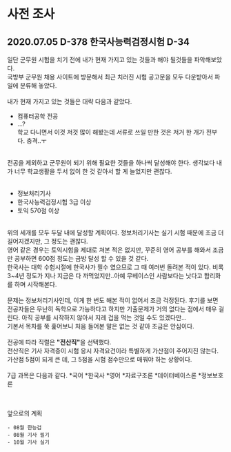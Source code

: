 # 사전 조사
## 2020.07.05 D-378 한국사능력검정시험 D-34

일단 군무원 시험을 치기 전에 내가 현재 가지고 있는 것들과 해야 될것들을 파악해보았다.<br>
국방부 군무원 채용 사이트에 방문해서 최근 치러진 시험 공고문을 모두 다운받아서 파일에 분류해 놓았다.<br>
<br>
내가 현재 가지고 있는 것들은 대략 다음과 같았다.
  * 컴퓨터공학 전공
  * ...?
<br>학교 다니면서 이것 저것 많이 해봤는데 서류로 쓰일 만한 것은 저거 한 개가 전부다. 충격..ㅜ<br>
<br>
전공을 제외하고 군무원이 되기 위해 필요한 것들을 하나씩 달성해야 한다. 생각보다 내가 너무 학교생활을 두서 없이 한 것 같아서 할 게 늘었지만 괜찮다.
<br><br>

  * 정보처리기사
  * 한국사능력검정시험 3급 이상
  * 토익 570점 이상
 <br>
 위의 세개를 모두 두달 내에 달성할 계획이다. 정보처리기사는 실기 시험 때문에 조금 더 길어지겠지만, 그 정도는 괜찮다.<br>
영어 같은 경우는 토익시험을 제대로 쳐본 적은 없지만, 꾸준히 영어 공부를 해와서 조금만 공부하면 600점 정도는 금방 달성 할 수 있을 것 같다.<br>
한국사는 대학 수험시절에 한국사가 필수 였으므로 그 때 여러번 돌려본 적이 있다. 비록 3~4년 정도가 지나 지금은 다 까먹었지만..아예 무베이스인 사람보다는 낫다고 합리화를 하며 시작해본다.<br>
<br>
문제는 정보처리기사인데, 이게 한 번도 해본 적이 없어서 조금 걱정된다. 후기를 보면 전공자들은 무난히 독학으로 가능하다고 하지만 기출문제가 거의 없다는 점에서 매우 걸린다. 아직 공부를 시작하지 않아서 지레 겁을 먹는 것일 수도 있겠다만...<br>
기본서 목차를 쭉 훑어보니 처음 들어본 말은 없는 것 같아 조금은 안심이다.<br>
<br>
전공에 따라 직렬은 <strong>"전산직"</strong>을 선택했다.<br>
전산직은 기사 자격증이 시험 응시 자격요건이라 특별하게 가산점이 주어지진 않는다.<br>
가산점 5점이 되게 큰 데, 그 5점을 시험 점수만으로 매꿔야 하는 상황이다. <br>

<br>
7급 과목은 다음과 같다.
  *국어
  *한국사
  *영어
  *자료구조론
  *데이터베이스론
  *정보보호론
  
<br><br>
앞으로의 계획<br>

    - 08월 한능검
    - 08월 기사 필기
    - 10월 기사 실기

